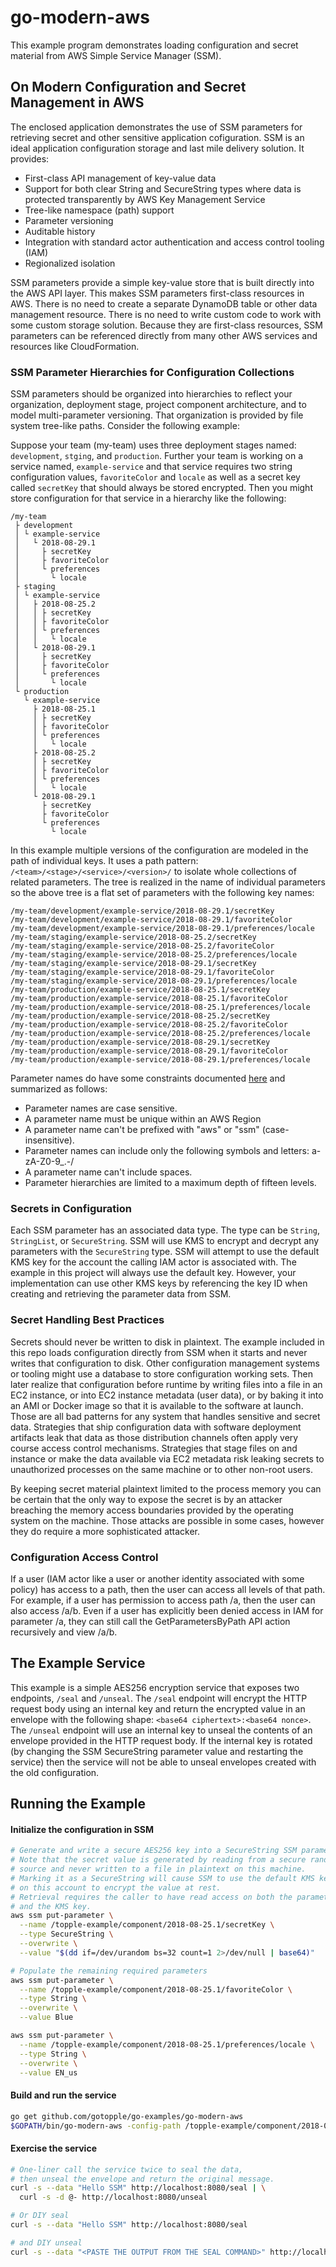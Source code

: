 # go-modern-aws

This example program demonstrates loading configuration and secret material from AWS Simple Service Manager (SSM).

## On Modern Configuration and Secret Management in AWS

The enclosed application demonstrates the use of SSM parameters for retrieving secret and other sensitive application cofiguration.  SSM is an ideal application configuration storage and last mile delivery solution. It provides:

* First-class API management of key-value data
* Support for both clear String and SecureString types where data is protected transparently by AWS Key Management Service
* Tree-like namespace (path) support
* Parameter versioning
* Auditable history
* Integration with standard actor authentication and access control tooling (IAM)
* Regionalized isolation

SSM parameters provide a simple key-value store that is built directly into the AWS API layer. This makes SSM parameters first-class resources in AWS. There is no need to create a separate DynamoDB table or other data management resource. There is no need to write custom code to work with some custom storage solution. Because they are first-class resources, SSM parameters can be referenced directly from many other AWS services and resources like CloudFormation.

### SSM Parameter Hierarchies for Configuration Collections

SSM parameters should be organized into hierarchies to reflect your organization, deployment stage, project component architecture, and to model multi-parameter versioning. That organization is provided by file system tree-like paths. Consider the following example:

Suppose your team (my-team) uses three deployment stages named: `development`, `stging`, and `production`. Further your team is working on a service named, `example-service` and that service requires two string configuration values, `favoriteColor` and `locale` as well as a secret key called `secretKey` that should always be stored encrypted.  Then you might store configuration for that service in a hierarchy like the following:

```
/my-team
 ├ development
 │ └ example-service
 │   └ 2018-08-29.1
 │     ├ secretKey
 │     ├ favoriteColor
 │     └ preferences
 │       └ locale
 ├ staging
 │ └ example-service
 │   ├ 2018-08-25.2
 │   │ ├ secretKey
 │   │ ├ favoriteColor
 │   │ └ preferences
 │   │   └ locale
 │   └ 2018-08-29.1
 │     ├ secretKey
 │     ├ favoriteColor
 │     └ preferences
 │       └ locale
 └ production
   └ example-service
     ├ 2018-08-25.1
     │ ├ secretKey
     │ ├ favoriteColor
     │ └ preferences
     │   └ locale
     ├ 2018-08-25.2
     │ ├ secretKey
     │ ├ favoriteColor
     │ └ preferences
     │   └ locale
     └ 2018-08-29.1
       ├ secretKey
       ├ favoriteColor
       └ preferences
         └ locale
```

In this example multiple versions of the configuration are modeled in the path of individual keys. It uses a path pattern: `/<team>/<stage>/<service>/<version>/` to isolate whole collections of related parameters. The tree is realized in the name of individual parameters so the above tree is a flat set of parameters with the following key names:

```
/my-team/development/example-service/2018-08-29.1/secretKey
/my-team/development/example-service/2018-08-29.1/favoriteColor
/my-team/development/example-service/2018-08-29.1/preferences/locale
/my-team/staging/example-service/2018-08-25.2/secretKey
/my-team/staging/example-service/2018-08-25.2/favoriteColor
/my-team/staging/example-service/2018-08-25.2/preferences/locale
/my-team/staging/example-service/2018-08-29.1/secretKey
/my-team/staging/example-service/2018-08-29.1/favoriteColor
/my-team/staging/example-service/2018-08-29.1/preferences/locale
/my-team/production/example-service/2018-08-25.1/secretKey
/my-team/production/example-service/2018-08-25.1/favoriteColor
/my-team/production/example-service/2018-08-25.1/preferences/locale
/my-team/production/example-service/2018-08-25.2/secretKey
/my-team/production/example-service/2018-08-25.2/favoriteColor
/my-team/production/example-service/2018-08-25.2/preferences/locale
/my-team/production/example-service/2018-08-29.1/secretKey
/my-team/production/example-service/2018-08-29.1/favoriteColor
/my-team/production/example-service/2018-08-29.1/preferences/locale
```

Parameter names do have some constraints documented [here](https://docs.aws.amazon.com/systems-manager/latest/userguide/sysman-parameter-name-constraints.html) and summarized as follows:

* Parameter names are case sensitive.
* A parameter name must be unique within an AWS Region
* A parameter name can't be prefixed with "aws" or "ssm" (case-insensitive).
* Parameter names can include only the following symbols and letters: a-zA-Z0-9\_.-/
* A parameter name can't include spaces.
* Parameter hierarchies are limited to a maximum depth of fifteen levels.

### Secrets in Configuration

Each SSM parameter has an associated data type. The type can be `String`, `StringList`, or `SecureString`. SSM will use KMS to encrypt and decrypt any parameters with the `SecureString` type. SSM will attempt to use the default KMS key for the account the calling IAM actor is associated with. The example in this project will always use the default key. However, your implementation can use other KMS keys by referencing the key ID when creating and retrieving the parameter data from SSM.

### Secret Handling Best Practices

Secrets should never be written to disk in plaintext. The example included in this repo loads configuration directly from SSM when it starts and never writes that configuration to disk. Other configuration management systems or tooling might use a database to store configuration working sets. Then later realize that configuration before runtime by writing files into a file in an EC2 instance, or into EC2 instance metadata (user data), or by baking it into an AMI or Docker image so that it is available to the software at launch. Those are all bad patterns for any system that handles sensitive and secret data. Strategies that ship configuration data with software deployment artifacts leak that data as those distribution channels often apply very course access control mechanisms. Strategies that stage files on and instance or make the data available via EC2 metadata risk leaking secrets to unauthorized processes on the same machine or to other non-root users. 

By keeping secret material plaintext limited to the process memory you can be certain that the only way to expose the secret is by an attacker breaching the memory access boundaries provided by the operating system on the machine. Those attacks are possible in some cases, however they do require a more sophisticated attacker.

### Configuration Access Control

If a user (IAM actor like a user or another identity associated with some policy) has access to a path, then the user can access all levels of that path. For example, if a user has permission to access path /a, then the user can also access /a/b. Even if a user has explicitly been denied access in IAM for parameter /a, they can still call the GetParametersByPath API action recursively and view /a/b.

## The Example Service

This example is a simple AES256 encryption service that exposes two endpoints, `/seal` and `/unseal`. The `/seal` endpoint will encrypt the HTTP request body using an internal key and return the encrypted value in an envelope with the following shape: `<base64 ciphertext>:<base64 nonce>`. The `/unseal` endpoint will use an internal key to unseal the contents of an envelope provided in the HTTP request body. If the internal key is rotated (by changing the SSM SecureString parameter value and restarting the service) then the service will not be able to unseal envelopes created with the old configuration.

## Running the Example

#### Initialize the configuration in SSM

```sh
# Generate and write a secure AES256 key into a SecureString SSM parameter.
# Note that the secret value is generated by reading from a secure random
# source and never written to a file in plaintext on this machine.
# Marking it as a SecureString will cause SSM to use the default KMS key
# on this account to encrypt the value at rest.
# Retrieval requires the caller to have read access on both the parameter
# and the KMS key.
aws ssm put-parameter \
  --name /topple-example/component/2018-08-25.1/secretKey \
  --type SecureString \
  --overwrite \
  --value "$(dd if=/dev/urandom bs=32 count=1 2>/dev/null | base64)" 

# Populate the remaining required parameters
aws ssm put-parameter \
  --name /topple-example/component/2018-08-25.1/favoriteColor \
  --type String \
  --overwrite \
  --value Blue

aws ssm put-parameter \
  --name /topple-example/component/2018-08-25.1/preferences/locale \
  --type String \
  --overwrite \
  --value EN_us 
```

#### Build and run the service

```sh
go get github.com/gotopple/go-examples/go-modern-aws
$GOPATH/bin/go-modern-aws -config-path /topple-example/component/2018-08-25.1/
```

#### Exercise the service

```sh
# One-liner call the service twice to seal the data, 
# then unseal the envelope and return the original message.
curl -s --data "Hello SSM" http://localhost:8080/seal | \
  curl -s -d @- http://localhost:8080/unseal

# Or DIY seal
curl -s --data "Hello SSM" http://localhost:8080/seal

# and DIY unseal
curl -s --data "<PASTE THE OUTPUT FROM THE SEAL COMMAND>" http://localhost:8080/unseal
```


